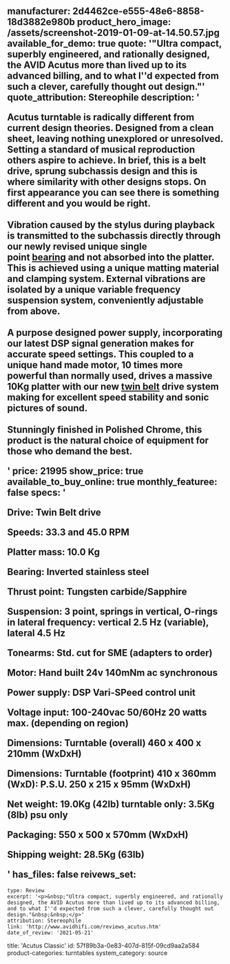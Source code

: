 manufacturer: 2d4462ce-e555-48e6-8858-18d3882e980b
product_hero_image: /assets/screenshot-2019-01-09-at-14.50.57.jpg
available_for_demo: true
quote: '"Ultra compact, superbly engineered, and rationally designed, the AVID Acutus more than lived up to its advanced billing, and to what I''d expected from such a clever, carefully thought out design."'
quote_attribution: Stereophile
description: '<p><b>Acutus</b>&nbsp;turntable is radically different from current design theories. Designed from a clean sheet, leaving nothing unexplored or unresolved. Setting a standard of musical reproduction others aspire to achieve. In brief, this is a belt drive, sprung subchassis design and this is where similarity with other designs stops. On first appearance you can see there is something different and you would be right.<br><br>Vibration caused by the stylus during playback is transmitted to the subchassis directly through our newly revised unique single point&nbsp;<a href="http://www.avidhifi.com/bearing.htm">bearing</a>&nbsp;and not absorbed into the platter. This is achieved using a unique matting material and clamping system. External vibrations are isolated by a unique variable frequency suspension system, conveniently adjustable from above.<br><br>A purpose designed power supply, incorporating our latest DSP signal generation makes for accurate speed settings. This coupled to a unique hand made motor, 10 times more powerful than normally used, drives a massive 10Kg platter with our new&nbsp;<a href="http://www.avidhifi.com/images/twin.jpg" rel="lightbox">twin belt</a>&nbsp;drive system making for excellent speed stability and sonic pictures of sound.<br><br>Stunningly finished in Polished Chrome, this product is the natural choice of equipment for those who demand the best.&nbsp;&nbsp;</p>'
price: 21995
show_price: true
available_to_buy_online: true
monthly_featuree: false
specs: '<p>Drive: Twin Belt drive</p><p>Speeds: 33.3 and 45.0 RPM</p><p>Platter mass: 10.0 Kg</p><p>Bearing: Inverted stainless steel</p><p>Thrust point: Tungsten carbide/Sapphire</p><p>Suspension: 3 point, springs in vertical, O-rings in lateral frequency: vertical 2.5 Hz (variable), lateral 4.5 Hz</p><p>Tonearms: Std. cut for SME (adapters to order)</p><p>Motor: Hand built 24v 140mNm ac synchronous</p><p>Power supply: DSP Vari-<b>SP</b>eed control unit</p><p>Voltage input: 100-240vac 50/60Hz 20 watts max. (depending on region)</p><p>Dimensions: Turntable (overall) 460 x 400 x 210mm (WxDxH)</p><p>Dimensions: Turntable (footprint) 410 x 360mm (WxD): P.S.U. 250 x 215 x 95mm (WxDxH)</p><p>Net weight: 19.0Kg (42lb) turntable only: 3.5Kg (8lb) psu only</p><p>Packaging: 550 x 500 x 570mm (WxDxH)</p><p>Shipping weight: 28.5Kg (63lb)</p>'
has_files: false
reivews_set:
  -
    type: Review
    excerpt: '<p>&nbsp;"Ultra compact, superbly engineered, and rationally designed, the AVID Acutus more than lived up to its advanced billing, and to what I''d expected from such a clever, carefully thought out design."&nbsp;&nbsp;</p>'
    attribution: Stereophile
    link: 'http://www.avidhifi.com/reviews_acutus.htm'
    date_of_review: '2021-05-21'
title: 'Acutus Classic'
id: 57f89b3a-0e83-407d-815f-09cd9aa2a584
product-categories: turntables
system_category: source
